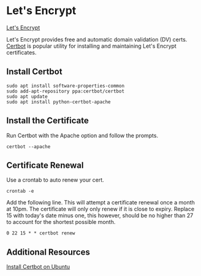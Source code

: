 # Let's Encrypt

[Let's Encrypt](https://letsencrypt.org/)

Let's Encrypt provides free and automatic domain validation (DV) certs. [Certbot](https://certbot.eff.org/) is popular utility for installing and maintaining Let's Encrypt certificates.

## Install Certbot
```
sudo apt install software-properties-common
sudo add-apt-repository ppa:certbot/certbot
sudo apt update
sudo apt install python-certbot-apache
```

## Install the Certificate
Run Certbot with the Apache option and follow the prompts.
```
certbot --apache
```

## Certificate Renewal
Use a crontab to auto renew your cert.
```
crontab -e
```

Add the following line. This will attempt a certificate renewal once a month at 10pm. The certificate will only only renew if it is close to expiry. Replace 15 with today's date minus one, this however, should be no higher than 27 to account for the shortest possible month.
```
0 22 15 * * certbot renew
```

## Additional Resources
[Install Certbot on Ubuntu](https://certbot.eff.org/#ubuntutrusty-apache)
